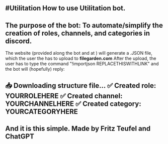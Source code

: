 #Utilitation
How to use Utilitation bot.
--------------------------------------------------------------------------------------------------------------------------------------

The purpose of the bot: To automate/simplify the creation of roles, channels, and categories in discord.
--------------------------------------------------------------------------------------------------------------------------------------
The website (provided along the bot and at ) will generate a .JSON file, which the user the has to upload to **filegarden.com**
After the upload, the user has to type the command "!importjson REPLACETHISWITHLINK" and the bot will (hopefully) reply:

📥 Downloading structure file...
✅ Created role: YOURROLEHERE
✅ Created channel: YOURCHANNELHERE
✅ Created category: YOURCATEGORYHERE
--------------------------------------------------------------------------------------------------------------------------------------


And it is this simple.
Made by Fritz Teufel and ChatGPT
--------------------------------------------------------------------------------------------------------------------------------------

